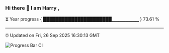 ### Hi there 👋 I am Harry , 

⏳ Year progress { ██████████████████████▁▁▁▁▁▁▁▁ } 73.61 %

---

⏰ Updated on Fri, 26 Sep 2025 16:30:13 GMT

![Progress Bar CI](https://github.com/duykhang68/duykhang68/workflows/Progress%20Bar%20CI/badge.svg)
